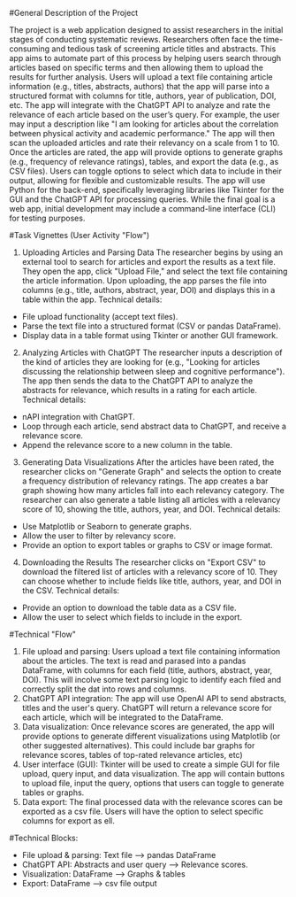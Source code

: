 #General Description of the Project

The project is a web application designed to assist researchers in the initial stages of conducting systematic reviews. Researchers often face the time-consuming and tedious task of screening article titles and abstracts. This app aims to automate part of this process by helping users search through articles based on specific terms and then allowing them to upload the results for further analysis.
Users will upload a text file containing article information (e.g., titles, abstracts, authors) that the app will parse into a structured format with columns for title, authors, year of publication, DOI, etc. The app will integrate with the ChatGPT API to analyze and rate the relevance of each article based on the user’s query. For example, the user may input a description like "I am looking for articles about the correlation between physical activity and academic performance." The app will then scan the uploaded articles and rate their relevancy on a scale from 1 to 10.
Once the articles are rated, the app will provide options to generate graphs (e.g., frequency of relevance ratings), tables, and export the data (e.g., as CSV files). Users can toggle options to select which data to include in their output, allowing for flexible and customizable results.
The app will use Python for the back-end, specifically leveraging libraries like Tkinter for the GUI and the ChatGPT API for processing queries. While the final goal is a web app, initial development may include a command-line interface (CLI) for testing purposes.

#Task Vignettes (User Activity "Flow")
1. Uploading Articles and Parsing Data The researcher begins by using an external tool to search for articles and export the results as a text file. They open the app, click "Upload File," and select the text file containing the article information. Upon uploading, the app parses the file into columns (e.g., title, authors, abstract, year, DOI) and displays this in a table within the app.
Technical details:
- File upload functionality (accept text files).
- Parse the text file into a structured format (CSV or pandas DataFrame).
- Display data in a table format using Tkinter or another GUI framework.

2. Analyzing Articles with ChatGPT The researcher inputs a description of the kind of articles they are looking for (e.g., "Looking for articles discussing the relationship between sleep and cognitive performance"). The app then sends the data to the ChatGPT API to analyze the abstracts for relevance, which results in a rating for each article.
Technical details:
- nAPI integration with ChatGPT.
- Loop through each article, send abstract data to ChatGPT, and receive a relevance score.
- Append the relevance score to a new column in the table.

3. Generating Data Visualizations After the articles have been rated, the researcher clicks on "Generate Graph" and selects the option to create a frequency distribution of relevancy ratings. The app creates a bar graph showing how many articles fall into each relevancy category. The researcher can also generate a table listing all articles with a relevancy score of 10, showing the title, authors, year, and DOI.
Technical details:
- Use Matplotlib or Seaborn to generate graphs.
- Allow the user to filter by relevancy score.
- Provide an option to export tables or graphs to CSV or image format.

4. Downloading the Results The researcher clicks on "Export CSV" to download the filtered list of articles with a relevancy score of 10. They can choose whether to include fields like title, authors, year, and DOI in the CSV.
Technical details:
- Provide an option to download the table data as a CSV file.
- Allow the user to select which fields to include in the export.

#Technical "Flow"
1. File upload and parsing: Users upload a text file containing information about the articles. The text is read and parased into a pandas DataFrame, with columns for each field (title, authors, abstract, year, DOI). This will incolve some text parsing logic to identify each filed and correctly split the dat into rows and columns.
2. ChatGPT API integration: The app will use OpenAI API to send abstracts, titles and the user's query. ChatGPT will return a relevance score for each article, which will be integrated to the DataFrame.
3. Data visualization: Once relevance scores are generated, the app will provide options to generate different visualizations using Matplotlib (or other suggested alternatives). This could include bar graphs for relevance scores, tables of top-rated relevance articles, etc)
4. User interface (GUI): Tkinter will be used to create a simple GUI for file upload, query input, and data visualization. The app will contain buttons to upload file, input the query, options that users can toggle to generate tables or graphs.
5. Data export: The final processed data with the relevance scores can be exported as a csv file. Users will have the option to select specific columns for export as ell.

#Technical Blocks:
- File upload & parsing: Text file --> pandas DataFrame
- ChatGPT API: Abstracts and user query --> Relevance scores.
- Visualization: DataFrame --> Graphs & tables
- Export: DataFrame --> csv file output
